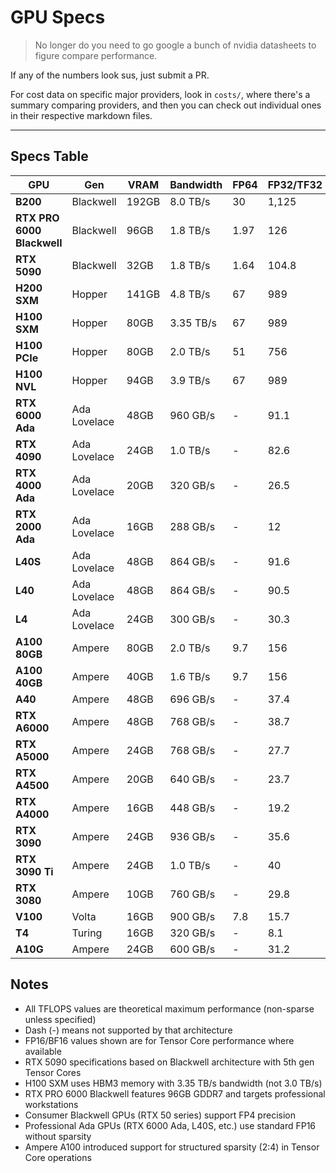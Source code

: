 # GPU Specs

> No longer do you need to go google a bunch of nvidia datasheets to figure compare performance.

If any of the numbers look sus, just submit a PR.

For cost data on specific major providers, look in `costs/`, where there's a summary comparing providers, and then you can check out individual ones in their respective markdown files.

---

## Specs Table

| GPU                        | Gen          | VRAM  | Bandwidth | FP64 | FP32/TF32 | FP16/BF16 | FP8   | INT8  | FP4   |
| -------------------------- | ------------ | ----- | --------- | ---- | --------- | --------- | ----- | ----- | ----- |
| **B200**                   | Blackwell    | 192GB | 8.0 TB/s  | 30   | 1,125     | 2,250     | 4,500 | 4,500 | 9,000 |
| **RTX PRO 6000 Blackwell** | Blackwell    | 96GB  | 1.8 TB/s  | 1.97 | 126       | 126       | 252   | 504   | 1,008 |
| **RTX 5090**               | Blackwell    | 32GB  | 1.8 TB/s  | 1.64 | 104.8     | 209.5     | 419   | 419   | 838   |
| **H200 SXM**               | Hopper       | 141GB | 4.8 TB/s  | 67   | 989       | 989       | 1,979 | 3,958 | -     |
| **H100 SXM**               | Hopper       | 80GB  | 3.35 TB/s | 67   | 989       | 989       | 1,979 | 3,958 | -     |
| **H100 PCIe**              | Hopper       | 80GB  | 2.0 TB/s  | 51   | 756       | 756       | 1,513 | 3,026 | -     |
| **H100 NVL**               | Hopper       | 94GB  | 3.9 TB/s  | 67   | 989       | 989       | 1,979 | 3,958 | -     |
| **RTX 6000 Ada**           | Ada Lovelace | 48GB  | 960 GB/s  | -    | 91.1      | 91.1      | 182   | 364   | -     |
| **RTX 4090**               | Ada Lovelace | 24GB  | 1.0 TB/s  | -    | 82.6      | 82.6      | 165   | 330   | -     |
| **RTX 4000 Ada**           | Ada Lovelace | 20GB  | 320 GB/s  | -    | 26.5      | 26.5      | 53    | 106   | -     |
| **RTX 2000 Ada**           | Ada Lovelace | 16GB  | 288 GB/s  | -    | 12        | 12        | 24    | 48    | -     |
| **L40S**                   | Ada Lovelace | 48GB  | 864 GB/s  | -    | 91.6      | 91.6      | 183   | 366   | -     |
| **L40**                    | Ada Lovelace | 48GB  | 864 GB/s  | -    | 90.5      | 90.5      | 181   | 362   | -     |
| **L4**                     | Ada Lovelace | 24GB  | 300 GB/s  | -    | 30.3      | 30.3      | 60.6  | 121   | -     |
| **A100 80GB**              | Ampere       | 80GB  | 2.0 TB/s  | 9.7  | 156       | 312       | -     | 624   | -     |
| **A100 40GB**              | Ampere       | 40GB  | 1.6 TB/s  | 9.7  | 156       | 312       | -     | 624   | -     |
| **A40**                    | Ampere       | 48GB  | 696 GB/s  | -    | 37.4      | 37.4      | -     | 74.8  | -     |
| **RTX A6000**              | Ampere       | 48GB  | 768 GB/s  | -    | 38.7      | 38.7      | -     | 77.4  | -     |
| **RTX A5000**              | Ampere       | 24GB  | 768 GB/s  | -    | 27.7      | 27.7      | -     | 55.4  | -     |
| **RTX A4500**              | Ampere       | 20GB  | 640 GB/s  | -    | 23.7      | 23.7      | -     | 47.4  | -     |
| **RTX A4000**              | Ampere       | 16GB  | 448 GB/s  | -    | 19.2      | 19.2      | -     | 38.4  | -     |
| **RTX 3090**               | Ampere       | 24GB  | 936 GB/s  | -    | 35.6      | 35.6      | -     | 71.2  | -     |
| **RTX 3090 Ti**            | Ampere       | 24GB  | 1.0 TB/s  | -    | 40        | 40        | -     | 80    | -     |
| **RTX 3080**               | Ampere       | 10GB  | 760 GB/s  | -    | 29.8      | 29.8      | -     | 59.6  | -     |
| **V100**                   | Volta        | 16GB  | 900 GB/s  | 7.8  | 15.7      | 31.4      | -     | -     | -     |
| **T4**                     | Turing       | 16GB  | 320 GB/s  | -    | 8.1       | 65        | -     | 130   | -     |
| **A10G**                   | Ampere       | 24GB  | 600 GB/s  | -    | 31.2      | 31.2      | -     | 62.4  | -     |

## Notes

- All TFLOPS values are theoretical maximum performance (non-sparse unless specified)
- Dash (-) means not supported by that architecture
- FP16/BF16 values shown are for Tensor Core performance where available
- RTX 5090 specifications based on Blackwell architecture with 5th gen Tensor Cores
- H100 SXM uses HBM3 memory with 3.35 TB/s bandwidth (not 3.0 TB/s)
- RTX PRO 6000 Blackwell features 96GB GDDR7 and targets professional workstations
- Consumer Blackwell GPUs (RTX 50 series) support FP4 precision
- Professional Ada GPUs (RTX 6000 Ada, L40S, etc.) use standard FP16 without sparsity
- Ampere A100 introduced support for structured sparsity (2:4) in Tensor Core operations
